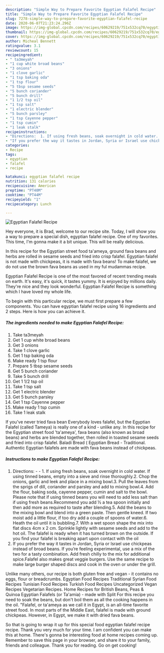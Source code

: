 ```yaml
---
description: "Simple Way to Prepare Favorite Egyptian Falafel Recipe"
title: "Simple Way to Prepare Favorite Egyptian Falafel Recipe"
slug: 7278-simple-way-to-prepare-favorite-egyptian-falafel-recipe
date: 2020-06-07T21:23:24.296Z
image: https://img-global.cpcdn.com/recipes/60629219/751x532cq70/egyptian-falafel-recipe-recipe-main-photo.jpg
thumbnail: https://img-global.cpcdn.com/recipes/60629219/751x532cq70/egyptian-falafel-recipe-recipe-main-photo.jpg
cover: https://img-global.cpcdn.com/recipes/60629219/751x532cq70/egyptian-falafel-recipe-recipe-main-photo.jpg
author: Micheal Bennett
ratingvalue: 3.1
reviewcount: 15
recipeingredient:
- " ta3meyah"
- "1 cup white broad beans"
- "3 onions"
- "1 clove garlic"
- "1 tsp baking oda"
- "1 tsp flour"
- "5 tbsp sesame seeds"
- "5 bunch coriander"
- "5 bunch drill"
- "1 1/2 tsp oil"
- "1 tsp salt"
- "1 electric blender"
- "5 bunch parsley"
- "1 tsp Cayenne pepper"
- "1 tsp cumin"
- "1 leak stalk"
recipeinstructions:
- "Directions:  1. If using fresh beans, soak overnight in cold water. If using tinned beans, empty into a sieve and rinse thoroughly.2. Chop the onions, garlic and leek and place in a mixing bowl.3. Pull the leaves from the sprigs of dill, coriander and parsley and add to mixing bowl.4. Add the flour, baking soda, cayenne pepper, cumin and salt to the bowl. Please note that if using tinned beans you will need to add less salt than if using fresh beans.Recommend you add ½ a tea spoon initially and then add more as required to taste after blending.5. Add the beans to the mixing bowl and blend into a green paste. Then gentle kneed. If two moist add a little flour, if too dry add a couple of spoons of water.6. Heath the oil until it is bubbling.7. With a wet spoon shape the mix into flat discs 4cm x 2 cm. Sprinkle lightly with sesame seeds and add to the hot oil. The falafel is ready when it has turned brown on the outside. If you find your falafel is breaking apart upon contact with the oil"
- "If you prefer the way it tastes in Jordan, Syria or Israel use chickpeas instead of broad beans. If you’re feeling experimental, use a mix of the two for a tasty combination. Add fresh chilly to the mix for additional spice.Falafel also makes great veggie burgers. Use the same recipe to make large burger shaped discs and cook in the oven or under the grill."
categories:
- Recipe
tags:
- egyptian
- falafel
- recipe

katakunci: egyptian falafel recipe 
nutrition: 131 calories
recipecuisine: American
preptime: "PT40M"
cooktime: "PT44M"
recipeyield: "1"
recipecategory: Lunch

---
```



![Egyptian Falafel Recipe](https://img-global.cpcdn.com/recipes/60629219/751x532cq70/egyptian-falafel-recipe-recipe-main-photo.jpg)

Hey everyone, it is Brad, welcome to our recipe site. Today, I will show you a way to prepare a special dish, egyptian falafel recipe. One of my favorites. This time, I'm gonna make it a bit unique. This will be really delicious.

In this recipe for the Egyptian street food ta&#39;ameya, ground fava beans and herbs are rolled in sesame seeds and fried into crisp falafel. Egyptian falafel is not made with chickpeas, it is made with fava beans! To make falafel, we do not use the brown fava beans as used in my ful mudammas recipe.

Egyptian Falafel Recipe is one of the most favored of recent trending meals on earth. It's easy, it's quick, it tastes yummy. It is enjoyed by millions daily. They're nice and they look wonderful. Egyptian Falafel Recipe is something which I have loved my whole life.


To begin with this particular recipe, we must first prepare a few components. You can have egyptian falafel recipe using 16 ingredients and 2 steps. Here is how you can achieve it.

<!--inarticleads1-->

##### The ingredients needed to make Egyptian Falafel Recipe:

1. Take  ta3meyah
1. Get 1 cup white broad beans
1. Get 3 onions
1. Take 1 clove garlic
1. Get 1 tsp baking oda
1. Make ready 1 tsp flour
1. Prepare 5 tbsp sesame seeds
1. Get 5 bunch coriander
1. Take 5 bunch drill
1. Get 1 1/2 tsp oil
1. Take 1 tsp salt
1. Get 1 electric blender
1. Get 5 bunch parsley
1. Get 1 tsp Cayenne pepper
1. Make ready 1 tsp cumin
1. Take 1 leak stalk


If you&#39;ve never tried fava bean Everybody loves falafel, but the Egyptian Falafel (called Tameya) is really one of a kind - unlike any. In this recipe for the Egyptian street food &#39;ta&#39;ameya&#39;, fava beans (also known as broad beans) and herbs are blended together, then rolled in toasted sesame seeds and fried into crisp falafel. Baladi Bread ( Egyptian Bread - Traditional. Authentic Egyptian falafels are made with fava beans instead of chickpeas. 

<!--inarticleads2-->

##### Instructions to make Egyptian Falafel Recipe:

1. Directions: -  - 1. If using fresh beans, soak overnight in cold water. If using tinned beans, empty into a sieve and rinse thoroughly.2. Chop the onions, garlic and leek and place in a mixing bowl.3. Pull the leaves from the sprigs of dill, coriander and parsley and add to mixing bowl.4. Add the flour, baking soda, cayenne pepper, cumin and salt to the bowl. Please note that if using tinned beans you will need to add less salt than if using fresh beans.Recommend you add ½ a tea spoon initially and then add more as required to taste after blending.5. Add the beans to the mixing bowl and blend into a green paste. Then gentle kneed. If two moist add a little flour, if too dry add a couple of spoons of water.6. Heath the oil until it is bubbling.7. With a wet spoon shape the mix into flat discs 4cm x 2 cm. Sprinkle lightly with sesame seeds and add to the hot oil. The falafel is ready when it has turned brown on the outside. If you find your falafel is breaking apart upon contact with the oil
1. If you prefer the way it tastes in Jordan, Syria or Israel use chickpeas instead of broad beans. If you’re feeling experimental, use a mix of the two for a tasty combination. Add fresh chilly to the mix for additional spice.Falafel also makes great veggie burgers. Use the same recipe to make large burger shaped discs and cook in the oven or under the grill.


Unlike many others, our recipe is both gluten free and vegan - it contains no eggs, flour or breadcrumbs. Egyptian Food Recipes Traditional Syrian Food Recipes Tunisian Food Recipes Turkish Food Recipes Uncategorized Vegan Recipes Vegetarian Recipes. Home Recipes for British Beans, Peas &amp; Quinoa Egyptian Falafels (or Ta&#39;amia) - made with Split For this recipe you need to soak the beans, but don&#39;t boil them as all the cooking happens in the oil. &#34;Falafel, or ta&#39;ameya as we call it in Egypt, is an all-time favorite street food. In most parts of the Middle East, falafel is made with ground chickpeas. However, in Egypt, we make it with dried fava beans. 

So that is going to wrap it up for this special food egyptian falafel recipe recipe. Thank you very much for your time. I am confident you can make this at home. There's gonna be interesting food at home recipes coming up. Remember to save this page in your browser, and share it to your family, friends and colleague. Thank you for reading. Go on get cooking!
